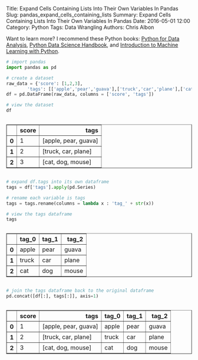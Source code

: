Title: Expand Cells Containing Lists Into Their Own Variables In Pandas
Slug: pandas_expand_cells_containing_lists
Summary: Expand Cells Containing Lists Into Their Own Variables In Pandas
Date: 2016-05-01 12:00
Category: Python
Tags: Data Wrangling
Authors: Chris Albon

Want to learn more? I recommend these Python books: [Python for Data Analysis](http://amzn.to/2ljV9wY), [Python Data Science Handbook](http://amzn.to/2m0mgMB), and [Introduction to Machine Learning with Python](http://amzn.to/2mjYiwK).


```python
# import pandas
import pandas as pd
```


```python
# create a dataset
raw_data = {'score': [1,2,3],
        'tags': [['apple','pear','guava'],['truck','car','plane'],['cat','dog','mouse']]}
df = pd.DataFrame(raw_data, columns = ['score', 'tags'])

# view the dataset
df
```




<div style="max-height:1000px;max-width:1500px;overflow:auto;">
<table border="1" class="dataframe">
  <thead>
    <tr style="text-align: right;">
      <th></th>
      <th>score</th>
      <th>tags</th>
    </tr>
  </thead>
  <tbody>
    <tr>
      <th>0</th>
      <td> 1</td>
      <td> [apple, pear, guava]</td>
    </tr>
    <tr>
      <th>1</th>
      <td> 2</td>
      <td>  [truck, car, plane]</td>
    </tr>
    <tr>
      <th>2</th>
      <td> 3</td>
      <td>    [cat, dog, mouse]</td>
    </tr>
  </tbody>
</table>
</div>




```python
# expand df.tags into its own dataframe
tags = df['tags'].apply(pd.Series)

# rename each variable is tags
tags = tags.rename(columns = lambda x : 'tag_' + str(x))

# view the tags dataframe
tags
```




<div style="max-height:1000px;max-width:1500px;overflow:auto;">
<table border="1" class="dataframe">
  <thead>
    <tr style="text-align: right;">
      <th></th>
      <th>tag_0</th>
      <th>tag_1</th>
      <th>tag_2</th>
    </tr>
  </thead>
  <tbody>
    <tr>
      <th>0</th>
      <td> apple</td>
      <td> pear</td>
      <td> guava</td>
    </tr>
    <tr>
      <th>1</th>
      <td> truck</td>
      <td>  car</td>
      <td> plane</td>
    </tr>
    <tr>
      <th>2</th>
      <td>   cat</td>
      <td>  dog</td>
      <td> mouse</td>
    </tr>
  </tbody>
</table>
</div>




```python
# join the tags dataframe back to the original dataframe
pd.concat([df[:], tags[:]], axis=1)
```




<div style="max-height:1000px;max-width:1500px;overflow:auto;">
<table border="1" class="dataframe">
  <thead>
    <tr style="text-align: right;">
      <th></th>
      <th>score</th>
      <th>tags</th>
      <th>tag_0</th>
      <th>tag_1</th>
      <th>tag_2</th>
    </tr>
  </thead>
  <tbody>
    <tr>
      <th>0</th>
      <td> 1</td>
      <td> [apple, pear, guava]</td>
      <td> apple</td>
      <td> pear</td>
      <td> guava</td>
    </tr>
    <tr>
      <th>1</th>
      <td> 2</td>
      <td>  [truck, car, plane]</td>
      <td> truck</td>
      <td>  car</td>
      <td> plane</td>
    </tr>
    <tr>
      <th>2</th>
      <td> 3</td>
      <td>    [cat, dog, mouse]</td>
      <td>   cat</td>
      <td>  dog</td>
      <td> mouse</td>
    </tr>
  </tbody>
</table>
</div>
